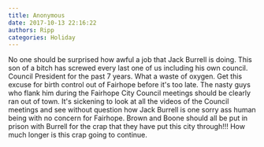 ```yaml
---
title: Anonymous
date: 2017-10-13 22:16:22
authors: Ripp
categories: Holiday
---
```


 No one should be surprised how awful a job that Jack Burrell is doing. This son of a bitch has screwed every last one of us including his own council. Council President for the past 7 years. What a waste of oxygen. Get this excuse for birth control out of Fairhope before it's too late. The nasty guys who flank him during the Fairhope City Council meetings should be clearly ran out of town. It's sickening to look at all the videos of the Council meetings and see without question how Jack Burrell is one sorry ass human being with no concern for Fairhope. Brown and Boone should all be put in prison with Burrell for the crap that they have put this city through!!!  How much longer is this crap going to continue.